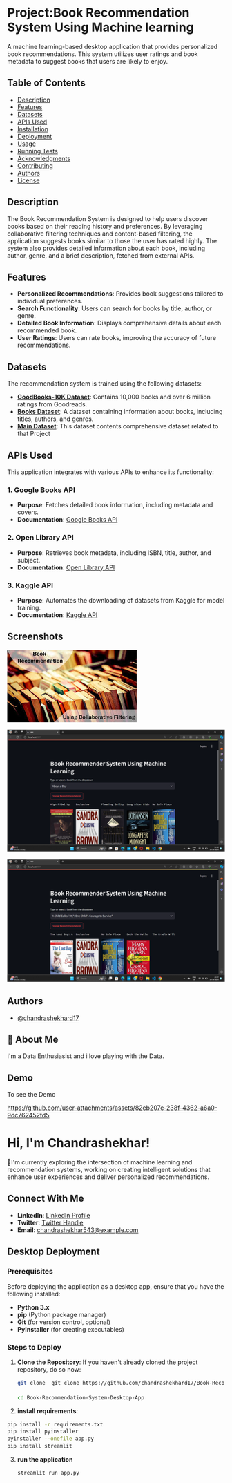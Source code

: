 
# Project:Book Recommendation System Using Machine learning

A machine learning-based desktop application that provides personalized book recommendations. This system utilizes user ratings and book metadata to suggest books that users are likely to enjoy.

## Table of Contents

- [Description](#description)
- [Features](#features)
- [Datasets](#datasets)
- [APIs Used](#apis-used)
- [Installation](#installation)
- [Deployment](#deployment)
- [Usage](#usage)
- [Running Tests](#running-tests)
- [Acknowledgments](#acknowledgments)
- [Contributing](#contributing)
- [Authors](#authors)
- [License](#license)

## Description

The Book Recommendation System is designed to help users discover books based on their reading history and preferences. By leveraging collaborative filtering techniques and content-based filtering, the application suggests books similar to those the user has rated highly. The system also provides detailed information about each book, including author, genre, and a brief description, fetched from external APIs.

## Features

- **Personalized Recommendations**: Provides book suggestions tailored to individual preferences.
- **Search Functionality**: Users can search for books by title, author, or genre.
- **Detailed Book Information**: Displays comprehensive details about each recommended book.
- **User Ratings**: Users can rate books, improving the accuracy of future recommendations.

## Datasets

The recommendation system is trained using the following datasets:

- **[GoodBooks-10K Dataset](https://www.kaggle.com/datasets/zygmunt/goodbooks-10k)**: Contains 10,000 books and over 6 million ratings from Goodreads.
- **[Books Dataset](https://www.kaggle.com/datasets/jealousleopard/goodreadsbooks)**: A dataset containing information about books, including titles, authors, and genres.
- **[Main Dataset](https://www.kaggle.com/datasets/ra4u12/bookrecommendation)**: This dataset contents comprehensive dataset related to that Project

## APIs Used

This application integrates with various APIs to enhance its functionality:

### 1. Google Books API
- **Purpose**: Fetches detailed book information, including metadata and covers.
- **Documentation**: [Google Books API](https://developers.google.com/books/docs/overview)

### 2. Open Library API
- **Purpose**: Retrieves book metadata, including ISBN, title, author, and subject.
- **Documentation**: [Open Library API](https://openlibrary.org/developers/api)

### 3. Kaggle API
- **Purpose**: Automates the downloading of datasets from Kaggle for model training.
- **Documentation**: [Kaggle API](https://www.kaggle.com/docs/api)



## Screenshots

![Main ](https://github.com/chandrashekhard17/Book-Recommendation-System-Desktop-App/blob/a65e6e7986dd24d9d5697bd673f538b537c391c7/screenshots/download.jpeg)

![Screenshot1](https://github.com/chandrashekhard17/Book-Recommendation-System-Desktop-App/blob/a65e6e7986dd24d9d5697bd673f538b537c391c7/screenshots/Screenshot%20(180).png)

![Screenshot2](https://github.com/chandrashekhard17/Book-Recommendation-System-Desktop-App/blob/a65e6e7986dd24d9d5697bd673f538b537c391c7/screenshots/Screenshot%20(181).png)





## Authors

- [@chandrashekhard17](https://github.com/chandrashekhard17)


## 🚀 About Me
I'm a Data Enthusiasist and i love playing with the Data.



## Demo

To see the Demo 

https://github.com/user-attachments/assets/82eb207e-238f-4362-a6a0-9dc762452fd5

# Hi, I'm Chandrashekhar! 
 👋I'm currently exploring the intersection of machine learning and recommendation systems, working on creating intelligent solutions that enhance user experiences and deliver personalized recommendations.

## Connect With Me

- **LinkedIn**: [LinkedIn Profile](https://www.linkedin.com/in/chandrashekhar-d-6681b9269/)
- **Twitter**: [Twitter Handle](https://x.com/Chandra8050266)
- **Email**: [chandrashekhar543@example.com](mailto:chandrashekhard543@example.com)

## Desktop Deployment

### Prerequisites

Before deploying the application as a desktop app, ensure that you have the following installed:

- **Python 3.x**
- **pip** (Python package manager)
- **Git** (for version control, optional)
- **PyInstaller** (for creating executables)

### Steps to Deploy

1. **Clone the Repository**:
   If you haven't already cloned the project repository, do so now:
   ```bash
   git clone  git clone https://github.com/chandrashekhard17/Book-Recommendation-System-Desktop-App.git

   cd Book-Recommendation-System-Desktop-App
   
2. **install requirements**:

  ```bash
  pip install -r requirements.txt
  pip install pyinstaller
  pyinstaller --onefile app.py
  pip install streamlit
  ```

3. **run the application**
  
   ```bash
   streamlit run app.py
  ```

